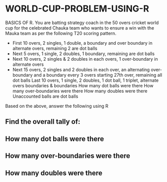 # WORLD-CUP-PROBLEM-USING-R
BASICS OF R.
You are batting strategy coach in the 50 overs cricket world cup for the celebrated Chauka team who wants to ensure a win with the Mauka team as per the following T20 scoring pattern.
- First 10 overs, 2 singles, 1 double, a boundary and over boundary in alternate overs, remaining 2 are dot balls
- Next 5 overs, 1 single, 2 doubles, 1 boundary, remaining are dot balls
- Next 10 overs, 2 singles & 2 doubles in each overs, 1 over-boundary in alternate overs
- Next 15 overs, 2 singles and 2 doubles in each over, an alternating over-boundary and a boundary every 3 overs starting 27th over, remaining all dot balls
Last 10 overs, 1 single, 2 doubles, 1 dot ball, 1 triplet, alternate overs boundaries & boundaries
How many dot balls were there
How many over-boundaries were there
How many doubles were there
Unaccounted balls are dot balls

Based on the above, answer the following using R
## Find the overall tally of:
## How many dot balls were there
## How many over-boundaries were there
## How many doubles were there
